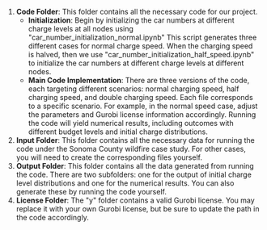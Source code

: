 1. **Code Folder**: This folder contains all the necessary code for our project.
   - **Initialization**: Begin by initializing the car numbers at different charge levels at all nodes using "car_number_initialization_normal.ipynb" This script generates three different cases for normal charge speed. When the charging speed is halved, then we use "car_number_initialization_half_speed.ipynb" to initialize the car numbers at different charge levels at different nodes.
   - **Main Code Implementation**: There are three versions of the code, each targeting different scenarios: normal charging speed, half charging speed, and double charging speed. Each file corresponds to a specific scenario. For example, in the normal speed case, adjust the parameters and Gurobi license information accordingly. Running the code will yield numerical results, including outcomes with different budget levels and initial charge distributions.
2. **Input Folder**: This folder contains all the necessary data for running the code under the Sonoma County wildfire case study. For other cases, you will need to create the corresponding files yourself.
3. **Output Folder**: This folder contains all the data generated from running the code. There are two subfolders: one for the output of initial charge level distributions and one for the numerical results. You can also generate these by running the code yourself.
4. **License Folder**: The "y" folder contains a valid Gurobi license. You may replace it with your own Gurobi license, but be sure to update the path in the code accordingly.
